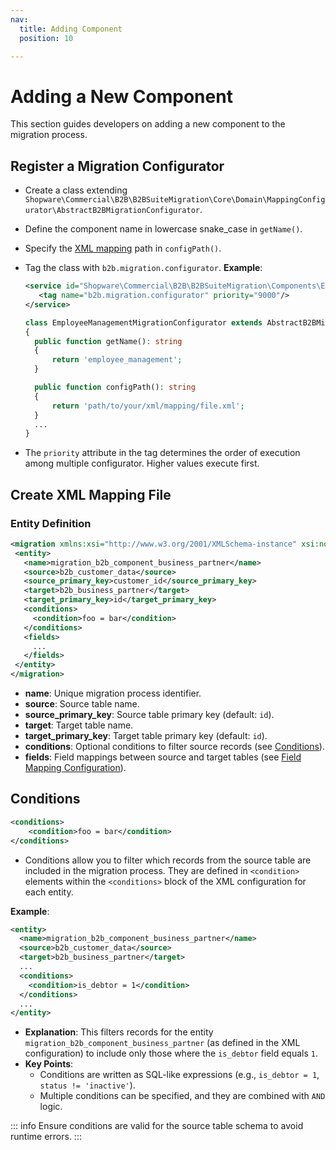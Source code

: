 ```yaml
---
nav:
  title: Adding Component
  position: 10

---
```


# Adding a New Component

This section guides developers on adding a new component to the migration process.

## Register a Migration Configurator

- Create a class extending `Shopware\Commercial\B2B\B2BSuiteMigration\Core\Domain\MappingConfigurator\AbstractB2BMigrationConfigurator`.
- Define the component name in lowercase snake_case in `getName()`.
- Specify the [XML mapping](#create-xml-mapping-file) path in `configPath()`.
- Tag the class with `b2b.migration.configurator`.
   **Example**:

   ```XML
   <service id="Shopware\Commercial\B2B\B2BSuiteMigration\Components\EmployeeManagement\EmployeeManagementMigrationConfigurator">
      <tag name="b2b.migration.configurator" priority="9000"/>
   </service>
   ```

  ```PHP
  class EmployeeManagementMigrationConfigurator extends AbstractB2BMigrationConfigurator
  {
    public function getName(): string
    {
        return 'employee_management';
    }

    public function configPath(): string
    {
        return 'path/to/your/xml/mapping/file.xml';
    }
    ...
  }
  ```
  
- The `priority` attribute in the tag determines the order of execution among multiple configurator. Higher values execute first.

## Create XML Mapping File

### Entity Definition

   ```XML
   <migration xmlns:xsi="http://www.w3.org/2001/XMLSchema-instance" xsi:noNamespaceSchemaLocation="../../../Core/Resources/Schema/Xml/migration-1.0.xsd">
    <entity>
      <name>migration_b2b_component_business_partner</name>
      <source>b2b_customer_data</source>
      <source_primary_key>customer_id</source_primary_key>
      <target>b2b_business_partner</target>
      <target_primary_key>id</target_primary_key>
      <conditions>
        <condition>foo = bar</condition>
      </conditions>
      <fields>
        ...
      </fields>
    </entity>
  </migration>
   ```

- **name**: Unique migration process identifier.
- **source**: Source table name.
- **source_primary_key**: Source table primary key (default: `id`).
- **target**: Target table name.
- **target_primary_key**: Target table primary key (default: `id`).
- **conditions**: Optional conditions to filter source records (see [Conditions](#conditions)).
- **fields**: Field mappings between source and target tables (see [Field Mapping Configuration](./fields-mapping.md)).

## Conditions

```XML
<conditions>
    <condition>foo = bar</condition>
</conditions>
```

- Conditions allow you to filter which records from the source table are included in the migration process. They are defined in `<condition>` elements within the `<conditions>` block of the XML configuration for each entity.

**Example**:

```XML
<entity>
  <name>migration_b2b_component_business_partner</name>
  <source>b2b_customer_data</source>
  <target>b2b_business_partner</target>
  ...
  <conditions>
    <condition>is_debtor = 1</condition>
  </conditions>
  ...
</entity>
```

- **Explanation**: This filters records for the entity `migration_b2b_component_business_partner` (as defined in the XML configuration) to include only those where the `is_debtor` field equals `1`.
- **Key Points**:
  - Conditions are written as SQL-like expressions (e.g., `is_debtor = 1`, `status != 'inactive'`).
  - Multiple conditions can be specified, and they are combined with `AND` logic.

::: info
Ensure conditions are valid for the source table schema to avoid runtime errors.
:::
